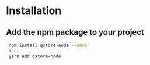 # Installation

## Add the npm package to your project

```bash
 npm install gstore-node --save
 # or
 yarn add gstore-node
```
